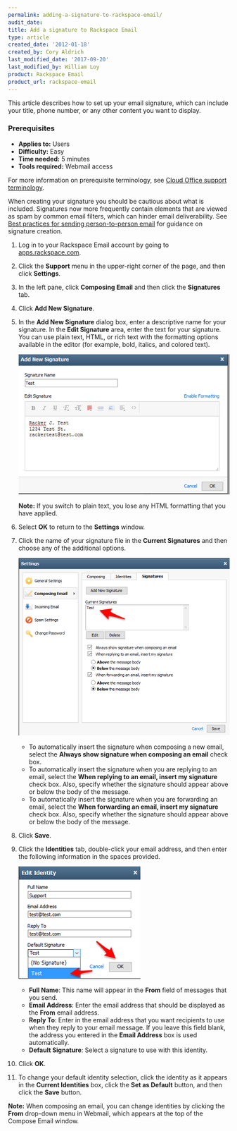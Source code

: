```yaml
---
permalink: adding-a-signature-to-rackspace-email/
audit_date:
title: Add a signature to Rackspace Email
type: article
created_date: '2012-01-18'
created_by: Cory Aldrich
last_modified_date: '2017-09-20'
last_modified_by: William Loy
product: Rackspace Email
product_url: rackspace-email
---
```



This article describes how to set up your email signature, which can include your title, phone number, or any other content you want to display.

### Prerequisites

- **Applies to:** Users
- **Difficulty:** Easy
- **Time needed:** 5 minutes
- **Tools required:** Webmail access

For more information on prerequisite terminology, see [Cloud Office support terminology](/support/how-to/cloud-office-support-terminology).

When creating your signature you should be cautious about what is included. Signatures now more frequently contain elements that are viewed as spam by common email filters, which can hinder email deliverability. See [Best practices for sending person-to-person email](/support/how-to/best-practices-for-sending-person-to-person-email) for guidance on signature creation.

1. Log in to your Rackspace Email account by going to [apps.rackspace.com](https://apps.rackspace.com).

2. Click the **Support** menu in the upper-right corner of the page, and then click **Settings**.

3. In the left pane, click **Composing Email** and then click the **Signatures** tab.

4. Click **Add New Signature**.

5. In the **Add New Signature** dialog box, enter a descriptive name for your signature. In the **Edit Signature** area, enter the text for your signature. You can use plain text, HTML, or rich text with the formatting options available in the editor (for example, bold, italics, and colored text).

    ![](edit-signature.png)

    **Note:** If you switch to plain text, you lose any HTML formatting that you have applied.

6. Select **OK** to return to the **Settings** window.

7. Click the name of your signature file in the **Current Signatures** and then choose any of the additional options.

    ![](enable-signature-options.png)

    - To automatically insert the signature when composing a new email, select the **Always show signature when composing an email** check box.
    - To automatically insert the signature when you are replying to an email, select the **When replying to an email, insert my signature** check box. Also, specify whether the signature should appear above or below the body of the message.
    - To automatically insert the signature when you are forwarding an email, select the **When forwarding an email, insert my signature** check box. Also, specify whether the signature should appear above or below the body of the message.

8. Click **Save**.

9. Click the **Identities** tab, double-click your email address, and then enter the following information in the spaces provided.

    ![](edit-identity.png)

    - **Full Name**: This name will appear in the **From** field of messages that you send.
    - **Email Address**: Enter the email address that should be displayed as the **From** email address.
    - **Reply To**: Enter in the email address that you want recipients to use when they reply to your email message. If you leave this field blank, the address you entered in the **Email Address** box is used automatically.
    - **Default Signature**: Select a signature to use with this identity.

10. Click **OK**.

10. To change your default identity selection, click the identity as it appears in the **Current Identities** box, click the **Set as Default** button, and then click the **Save** button.

**Note:** When composing an email, you can change identities by clicking the **From** drop-down menu in Webmail, which appears at the top of the Compose Email window.
